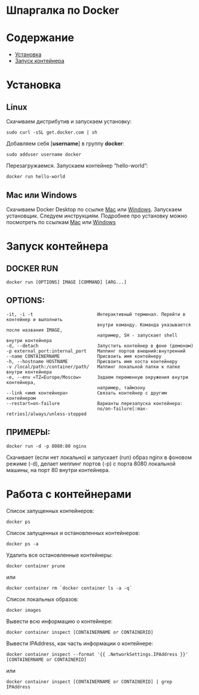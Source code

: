 # Шпаргалка по Docker

# Содержание

   * [Установка](#установка)
   * [Запуск контейнера](#Запуск-контейнера)
   
# Установка

## Linux

Скачиваем дистрибутив и запускаем установку:
```
sudo curl -sSL get.docker.com | sh
```
Добавляем себя [**username**] в группу **docker**:
```
sudo adduser username docker
```
Перезагружаемся. Запускаем контейнер “hello-world”:
```
docker run hello-world
```

## Mac или Windows

Скачиваем Docker Desktop по ссылке [Mac](https://download.docker.com/mac/stable/Docker.dmg) или [Windows](https://download.docker.com/win/stable/InstallDocker.msi). 
Запускаем установщик. Следуем инструкциям. Подробнее про установку можно посмотреть по ссылкам [Mac](https://docs.docker.com/docker-for-mac/install/) или [Windows](https://docs.docker.com/docker-for-windows/install/)

# Запуск контейнера

## DOCKER RUN
```
docker run [OPTIONS] IMAGE [COMMAND] [ARG...]
```

## OPTIONS:
    -it, -i -t                        Интерактивный терминал. Перейти в контейнер и выполнить
                                      внутри команду. Команда указывается после названия IMAGE, 
                                      например, SH - запускает shell внутри контейнера
    -d, --detach                      Запустить контейнер в фоне (демоном)
    -p external_port:internal_port    Маппинг портов внешний:внутренний
    --name CONTAINERNAME              Присвоить имя контейнеру
    -h, --hostname HOSTNAME           Присвоить имя хоста контейнеру
    -v /local/path:/container/path/   Маппинг локальной папки к папке внутри контейнера
    -e, --env «TZ=Europe/Moscow»      Задаем переменную окружения внутри контейнера,
                                      например, таймзону
    --link <имя контейнера>           Связать контейнер с другим контейнером
    --restart=on-failure              Варианты перезапуска контейнера:
                                      no/on-failure[:max-retries]/always/unless-stopped
    
## ПРИМЕРЫ:
```
docker run -d -p 8080:80 nginx
```
Скачивает (если нет локально) и запускает (run) образ nginx в фоновом режиме (-d), делает меппинг портов (-p) с порта 8080 локальной машины, на порт 80 внутри контейнера. 

# Работа с контейнерами
Список запущенных контейнеров:
```
docker ps
```
Список запущенных и остановленных контейнеров:
```
docker ps -a
```
Удалить все остановленные контейнеры:
```
docker container prune
```
или
```
docker container rm `docker container ls -a -q`
```
Список локальных образов:
```
docker images
```
Вывести всю информацию о контейнере:
```
docker container inspect [CONTAINERNAME or CONTAINERID]
```
Вывести IPAddress, как часть информации о контейнере:
```
docker container inspect --format '{{ .NetworkSettings.IPAddress }}' [CONTAINERNAME or CONTAINERID]
```
или
```
docker container inspect [CONTAINERNAME or CONTAINERID] | grep IPAddress
```

